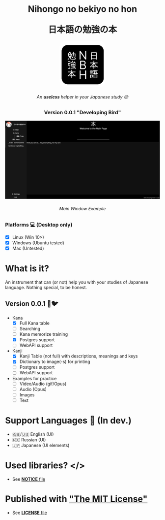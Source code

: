 # <p align="center">Nihongo no bekiyo no hon</center><center>日本語の勉強の本 

<p align="center"> <img  src="./_NnBnH/Assets/NewLogo.svg" style="width: 150px; border-radius: 20px"></p>

###### <p align="center">  *An __useless__ helper in your Japanese study* :unamused:</p>
### <p align="center">Version 0.0.1 "Developing Bird"</p>


<img style="justify-content:center" src="./_NnBnH/Assets/KanaPagePreview.PNG" style="width:600px; border-radius: 20px"></img>
###### <p  align="center"> Main Window Example </p>


### Platforms :computer: (Desktop only)
- [x] Linux (Win 10>)
- [x] Windows (Ubuntu tested)
- [x] Mac (Untested)

# What is it?
An instrument that can (or not) help you with your studies of Japanese language. Nothing special, to be honest.

## Version 0.0.1 :hammer::bird:
- Kana
  - [x] Full Kana table 
  - [ ] Searching
  - [ ] Kana memorize training
  - [x] Postgres support
  - [ ] WebAPI support

- Kanji
  - [x] Kanji Table (not full) with descriptions, meanings and keys
  - [x] Dictionary to image(-s) for printing
  - [ ] Postgres support
  - [ ] WebAPI support
- Examples for practice
  - [ ] Video/Audio (gif/Opus)
  - [ ] Audio (Opus)
  - [ ] Images 
  - [ ] Text

# Support Languages :page_with_curl: (In dev.)
  - :gb:/:us: English (UI)
  - :ru: Russian (UI)
  - :jp: Japanese (UI elements)

# Used libraries? </>
  - See [__NOTICE__ file](./NOTICE.md)


# Published with <ins>"The MIT License"</ins>
  - See [__LICENSE__ file](./LICENSE)